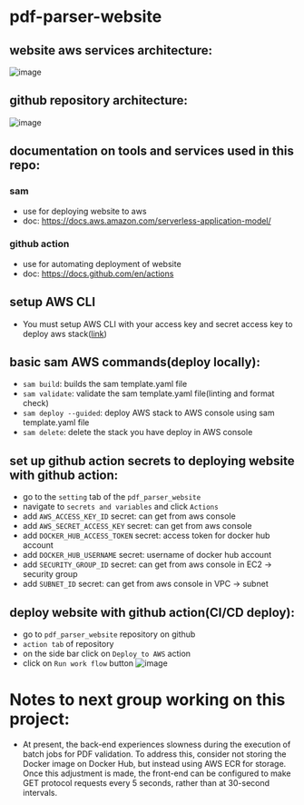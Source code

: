 # pdf-parser-website

## website aws services architecture:
![image](https://github.com/mnsavage/pdf_parser_website/assets/60998598/54f179c1-6d89-48af-9694-e8d2f7cdefbd)

## github repository architecture:
![image](https://github.com/mnsavage/pdf_parser_website/assets/60998598/804d2f89-7837-42d0-87e4-a2cd0ba37b50)


## documentation on tools and services used in this repo:
### sam
- use for deploying website to aws
- doc: https://docs.aws.amazon.com/serverless-application-model/
### github action
- use for automating deployment of website 
- doc: https://docs.github.com/en/actions

## setup AWS CLI
- You must setup AWS CLI with your access key and secret access key to deploy aws stack([link](https://docs.aws.amazon.com/cli/latest/userguide/cli-chap-getting-started.html))

## basic sam AWS commands(deploy locally):
- `sam build`: builds the sam template.yaml file
- `sam validate`: validate the sam template.yaml file(linting and format check)
- `sam deploy --guided`: deploy AWS stack to AWS console using sam template.yaml file
- `sam delete`: delete the stack you have deploy in AWS console

## set up github action secrets to deploying website with github action:
- go to the `setting` tab of the `pdf_parser_website`
- navigate to `secrets and variables` and click `Actions`
- add `AWS_ACCESS_KEY_ID` secret: can get from aws console
- add `AWS_SECRET_ACCESS_KEY` secret: can get from aws console
- add `DOCKER_HUB_ACCESS_TOKEN` secret: access token for docker hub account
- add `DOCKER_HUB_USERNAME` secret: username of docker hub account
- add `SECURITY_GROUP_ID` secret: can get from aws console in EC2 -> security group
- add `SUBNET_ID` secret: can get from aws console in VPC -> subnet

## deploy website with github action(CI/CD deploy):
- go to `pdf_parser_website` repository on github
- `action tab` of repository
- on the side bar click on `Deploy to AWS` action
- click on `Run work flow` button
![image](https://github.com/mnsavage/pdf_parser_website/assets/60998598/b45c82a3-f584-49c9-8298-012ea0e47fe6)

# Notes to next group working on this project:
- At present, the back-end experiences slowness during the execution of batch jobs for PDF validation. To address this, consider not storing the Docker image on Docker Hub, but instead using AWS ECR for storage. Once this adjustment is made, the front-end can be configured to make GET protocol requests every 5 seconds, rather than at 30-second intervals.

